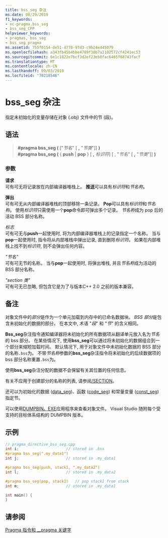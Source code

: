 ```yaml
---
title: bss_seg 杂注
ms.date: 08/29/2019
f1_keywords:
- vc-pragma.bss_seg
- bss_seg_CPP
helpviewer_keywords:
- pragmas, bss_seg
- bss_seg pragma
ms.assetid: 755f0154-de51-4778-97d3-c9b24e445079
ms.openlocfilehash: a343fb45b4bbe4789f38b7a1102572cf4241ec53
ms.sourcegitcommit: 6e1c1822e7bcf3d2ef23eb8fac6465f88743facf
ms.translationtype: MT
ms.contentlocale: zh-CN
ms.lasthandoff: 09/03/2019
ms.locfileid: "70218546"
---
```

# <a name="bss_seg-pragma"></a>bss_seg 杂注

指定未初始化的变量存储在对象 (.obj) 文件中的节 (段)。

## <a name="syntax"></a>语法

> **#pragma bss_seg (** ["*节名*" [ **,** "*节类*"]] **)** \
> **#pragma bss_seg (** { **push** | **pop** } [ **,** *标识符*] [ , "*节名*" [ **,** "*节类*"]] **)**

### <a name="parameters"></a>参数

**请求**\
可有可无将记录放在内部编译器堆栈上。 **推送**可以具有*标识符*和*节名称*。

**弹出**\
可有可无从内部编译器堆栈的顶部移除一条记录。 **Pop**可以具有*标识符*和*节名称*。 使用*标识符*只需使用一个**pop**命令即可弹出多个记录。 *节名称*成为 pop 后的活动 BSS 部分名称。

*标志*\
可有可无与**push**一起使用时, 将为内部编译器堆栈上的记录指定一个名称。 当与**pop**一起使用时, 指令将从内部堆栈中弹出记录, 直到删除*标识符*。 如果在内部堆栈上找不到*标识符*, 则不会弹出任何内容。

*"节名"* \
可有可无节的名称。 当与**pop**一起使用时, 将弹出堆栈, 并且*节名称*成为活动的 BSS 部分名称。

*"section 类"* \
可有可无已忽略, 但包含它是为了与版本C++ 2.0 之前的版本兼容。

## <a name="remarks"></a>备注

对象文件中的*部分*是作为一个单元加载到内存中的已命名数据块。 *BSS 部分*是包含未初始化的数据的部分。 在本文中, 术语 "*段*" 和 "*节*" 的含义相同。

**Bss_seg**杂注指令通知编译器将未初始化的所有数据项从翻译单元放入名为*节名*的 bss 部分。 在某些情况下, 使用**bss_seg**可以通过将未初始化的数据组合到一个部分来缩短加载时间。 默认情况下, 用于对象文件中未初始化数据的 BSS 部分的名称`.bss`为。 不带*节名称*参数的**bss_seg**杂注指令将未初始化的后续数据项的 bss 部分名称重置`.bss`为。

使用**bss_seg**杂注分配的数据不会保留有关其位置的任何信息。

有关不应用于创建部分的名称的列表, 请参阅[/SECTION](../build/reference/section-specify-section-attributes.md)。

还可以为初始化的数据 ([data_seg](../preprocessor/data-seg.md))、函数 ([code_seg](../preprocessor/code-seg.md)) 和常量变量 ([const_seg](../preprocessor/const-seg.md)) 指定节。

可以使用[DUMPBIN。EXE](../build/reference/dumpbin-command-line.md)应用程序来查看对象文件。 Visual Studio 随附每个受支持的目标体系结构的 DUMPBIN 版本。

## <a name="example"></a>示例

```cpp
// pragma_directive_bss_seg.cpp
int i;                     // stored in .bss
#pragma bss_seg(".my_data1")
int j;                     // stored in .my_data1

#pragma bss_seg(push, stack1, ".my_data2")
int l;                     // stored in .my_data2

#pragma bss_seg(pop, stack1)   // pop stack1 from stack
int m;                     // stored in .my_data1

int main() {
}
```

## <a name="see-also"></a>请参阅

[Pragma 指令和 __pragma 关键字](../preprocessor/pragma-directives-and-the-pragma-keyword.md)
